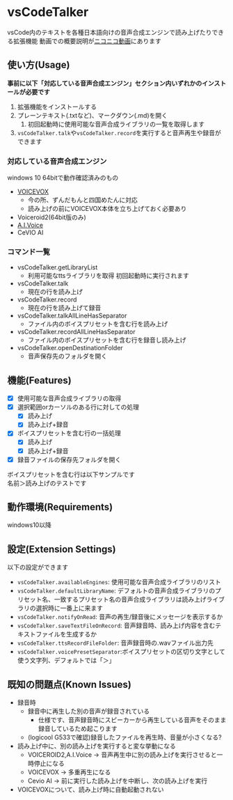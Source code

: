 # vsCodeTalker

vsCode内のテキストを各種日本語向けの音声合成エンジンで読み上げたりできる拡張機能
動画での概要説明が[ニコニコ動画](https://www.nicovideo.jp/watch/sm39970656)にあります

<!--
四国めたん＞Visual Studio Code内のテキストを読み上げたり録音する拡張機能を作りました。
ずんだもん＞とりあえず読み上げてほしい時には役に立つと思うのだ。でも、どうして攻撃力2300ぐらいの名前にしたのだ？
四国めたん＞日本語用なのが推測できて、名前から何をする拡張機能なのか判別できそうだったからよ。
四国めたん＞現状でもテキストファイルの内容から、aviUtilを使った動画を作れるようにはなってると思うのだわ。
 -->

## 使い方(Usage)
**事前に以下「対応している音声合成エンジン」セクション内いずれかのインストールが必要です**
1. 拡張機能をインストールする
2. プレーンテキスト(.txtなど)、マークダウン(.md)を開く
   1. 初回起動時に使用可能な音声合成ライブラリの一覧を取得します
3. `vsCodeTalker.talk`や`vsCodeTalker.record`を実行すると音声再生や録音ができます

<!-- 
四国めたん＞次に拡張機能の使い方です。
四国めたん＞前提として、読み上げに使う音声合成エンジンをインストールしておく必要があるわ。
雫＞エーアイボイスや、ボイスロイド2を使うには各ライブラリのインストールが必要になります。
四国めたん＞この拡張機能をインストールした後にプレーンテキストや、マークダウンのファイルを開くと自動で使用可能な音声合成ライブラリの一覧を取得するわ。
四国めたん＞あとは各コマンドを実行すると読み上げるわ。
四国めたん＞まずはボイスボックスをインストールしておいて、動作確認することをおすすめするわ。
 -->
### 対応している音声合成エンジン
windows 10 64bitで動作確認済みのもの
* [VOICEVOX](https://voicevox.hiroshiba.jp)
  * 今の所、ずんだもんと四国めたんに対応
  * 読み上げの前にVOICEVOX本体を立ち上げておく必要あり
* Voiceroid2(64bit版のみ)
* [A.I.Voice](https://aivoice.jp/)
* CeVIO AI

<!-- 
四国めたん＞次は対応状況よ。
四国めたん＞とりあえず、ボイスボックスで動くところまでは確認したわ。
ずんだもん＞"つむぎ"とか、最近ボイボ寮に来た子は対応できていないのだ。
きりたん＞ボイスロイドプラスでも、64ビット版のボイスロイド２に移行すれば読み上げできます。
 -->
### コマンド一覧
* vsCodeTalker.getLibraryList 
  * 利用可能なttsライブラリを取得 初回起動時に実行されます
* vsCodeTalker.talk
  * 現在の行を読み上げ
* vsCodeTalker.record
  * 現在の行を読み上げて録音
* vsCodeTalker.talkAllLineHasSeparator
  * ファイル内のボイスプリセットを含む行を読み上げ
* vsCodeTalker.recordAllLineHasSeparator
  * ファイル内のボイスプリセットを含む行を録音し読み上げ
* vsCodeTalker.openDestinationFolder
  * 音声保存先のフォルダを開く

<!-- 
四国めたん＞次にコマンド一覧になるわ。
四国めたん＞このうち、ライブラリ取得は初回起動時に自動実行されるわ・
ずんだもん＞もし使える音声合成ライブラリを増やしたら、再度実行してほしいのだ。
四国めたん＞このリードミーでも一応のテストはできるようになっているわ。
IA＞各種音声合成ライブラリで作成しておいたプリセットの名前をそのまま参照しているよ。
 -->
## 機能(Features)

 - [x] 使用可能な音声合成ライブラリの取得
 - [x] 選択範囲orカーソルのある行に対しての処理
   - [x] 読み上げ
   - [x] 読み上げ+録音
 - [x] ボイスプリセットを含む行の一括処理
   - [x] 読み上げ
   - [x] 読み上げ+録音
 - [x] 録音ファイルの保存先フォルダを開く

ボイスプリセットを含む行は以下サンプルです  
名前＞読み上げのテストです

<!-- 
四国めたん＞次に今実装している機能よ。
四国めたん＞ デフォルトだと、ボイスプリセットのための区切り文字はボイスロイド2に合わせてあるわ。
ずんだもん＞ 使える機能についてはF1を押して、ブイエスコードトーカー とタイプすると見れるのだ。
ブイエスコードトーカー:vsCodeTalker
 -->
## 動作環境(Requirements)

windows10以降
<!-- 
四国めたん＞ このツールから呼び出す音声合成ライブラリがwindowsで動かす想定な以上、windows以外での動作は確認していないわ。
ずんだもん＞マックとかリナックス派にはすまないのだ…
-->
## 設定(Extension Settings)

以下の設定ができます
* `vsCodeTalker.availableEngines`: 使用可能な音声合成ライブラリのリスト
* `vsCodeTalker.defaultLibraryName`: デフォルトの音声合成ライブラリのプリセット名、一致するプリセット名の音声合成ライブラリは読み上げライブラリの選択時に一番上に来ます
* `vsCodeTalker.notifyOnRead`: 音声の再生/録音後にメッセージを表示するか
* `vsCodeTalker.saveTextFileOnRecord`: 音声録音時、読み上げ内容を含むテキストファイルを生成するか
* `vsCodeTalker.ttsRecordFileFolder`: 音声録音時の.wavファイル出力先
* `vsCodeTalker.voicePresetSeparator`:ボイスプリセットの区切り文字として使う文字列、デフォルトでは「＞」
<!-- 
四国めたん＞次は設定内容よ。
四国めたん＞設定内容だけど、より良いネーミングがあったら更新するわ。
四国めたん＞通知の有無はユーザー操作で無効化できるようにはしたのだわ。
 -->
## 既知の問題点(Known Issues)

* 録音時
  * 録音中に再生した別の音声が録音されている
    * 仕様です、音声録音時にスピーカーから再生している音声をそのまま録音しているため起こります
  * (logicool G533で確認)録音したファイルを再生時、音量が小さくなる?
* 読み上げ中に、別の読み上げを実行すると変な挙動になる
  * VOICEROID2,A.I.Voice → 音声再生中に別の読み上げを実行させると一時停止になる
  * VOICEVOX → 多重再生になる
  * Cevio AI → 前に実行した読み上げを中断し、次の読み上げを実行
* VOICEVOXについて、読み上げ時に自動起動されない

<!-- 
四国めたん＞次に現状確認済みの問題点よ。。
ずんだもん＞まだ拡張機能を作ったばかりだから、バグがあったら作者に教えてほしいのだ！
ONE＞録音時にボリュームが低くなる事象は、他のパソコンだと問題なかったんだよね…
-->